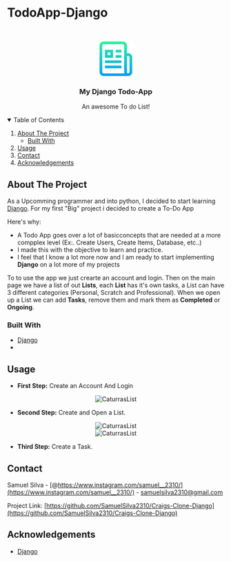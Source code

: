 # TodoApp-Django


<!-- PROJECT SHIELDS -->
<!--

[![Contributors][contributors-shield]][contributors-url]
[![Forks][forks-shield]][forks-url]
[![Stargazers][stars-shield]][stars-url]
[![Issues][issues-shield]][issues-url]
[![MIT License][license-shield]][license-url]
[![LinkedIn][linkedin-shield]][linkedin-url]



<!-- PROJECT LOGO -->
<br />
<p align="center">
  <a href="https://github.com/othneildrew/Best-README-Template">
    <img src="https://github.com/SamuelSilva2310/Craigs-Clone-Django/blob/main/readme_img/logo.png" alt="Logo" width="80" height="80">
  </a>

  <h3 align="center">My Django Todo-App</h3>

  <p align="center">
    An awesome To do List!
  </p>
</p>



<!-- TABLE OF CONTENTS -->
<details open="open">
  <summary>Table of Contents</summary>
  <ol>
    <li>
      <a href="#about-the-project">About The Project</a>
      <ul>
        <li><a href="#built-with">Built With</a></li>
      </ul>
    </li>
    <li><a href="#usage">Usage</a></li>
    <li><a href="#contact">Contact</a></li>
    <li><a href="#acknowledgements">Acknowledgements</a></li>
  </ol>
</details>



<!-- ABOUT THE PROJECT -->
## About The Project



As a Upcomming programmer and into python, I decided to start learning [Django](https://www.djangoproject.com/).
For my first "Big" project i decided to create a To-Do App


Here's why:
* A Todo App goes over a lot of basicconcepts that are needed at a more compplex level (Ex:. Create Users, Create Items, Database, etc..)
* I made this with the objective to learn and practice.
* I feel that I know a lot more now and I am ready to start implementing **Django** on a lot more of my projects 

To to use the app we just crearte an account and login. Then on the main page we have a list of out **Lists**, each **List** has it's own tasks, a List can have 3 different categories (Personal, Scratch and Professional). When we open up a List we can add **Tasks**, remove them and mark them as **Completed** or **Ongoing**.

### Built With
* [Django](https://www.djangoproject.com/)
* 
<!-- USAGE EXAMPLES -->
## Usage

- **First Step:** Create an Account And Login
<p align="center">
  <img src="#" alt="CaturrasList"/><br/>
</p>

- **Second Step:**  Create and Open a List.
<p align="center">
  <img src="#" alt="CaturrasList"/><br/>
  <img src="#" alt="CaturrasList"/><br/>
</p>

- **Third Step:**  Create a Task.

<!-- CONTACT -->
## Contact

Samuel Silva - [@https://www.instagram.com/samuel__2310/](https://www.instagram.com/samuel__2310/) - samuelsilva2310@gmail.com

Project Link: [https://github.com/SamuelSilva2310/Craigs-Clone-Django](https://github.com/SamuelSilva2310/Craigs-Clone-Django)



<!-- ACKNOWLEDGEMENTS -->
## Acknowledgements
* [Django](https://www.djangoproject.com/)







